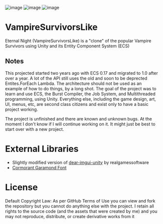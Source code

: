 ![image](https://github.com/user-attachments/assets/25f74158-8771-428e-b775-af5c3d147627)
![image](https://github.com/user-attachments/assets/07f31c56-419b-4457-892b-32b1f39a9aea)
![image](https://github.com/user-attachments/assets/44005e53-c56f-47d1-b38b-91f59266c512)

# VampireSurvivorsLike
Eternal Night (VampireSurvivorsLike) is a "clone" of the popular Vampire Survivors using Unity and its Entity Component System (ECS)
## Notes
This projected started two years ago with ECS 0.17 and migrated to 1.0 after over a year. A lot of the API still uses the old and soon to be deprected Entites.ForEach Lambda. The architecture should not be used as an example of how to do things, by a long shot. The goal of the project was to learn and use ECS, the Burst Compiler, the Job System, and Multithreaded programming, using Unity. Everything else, including the game design, art, UI, menus, etc, are second class citizens and exist only to have a basic project working.

The project is unfinished and there are known and unknown bugs. At the moment I don't know if I will continue working on it. It might just be best to start over with a new project.
# External Libraries
- Slightly modified version of [dear-imgui-unity](https://github.com/realgamessoftware/dear-imgui-unity) by realgamessoftware 
- [Cormorant Garamond Font](https://fonts.google.com/specimen/Cormorant+Garamond)


# License
Default Copyright Law:
As per GitHub Terms of Use you can view and fork the repository but you cannot do anything else with the project. I retain all rights to the source code (and the assets that were created by me) and you may not reproduce, distribute, or create derivative works from it
